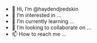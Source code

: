 - 👋 Hi, I’m @haydendjredskin
- 👀 I’m interested in ...
- 🌱 I’m currently learning ...
- 💞️ I’m looking to collaborate on ...
- 📫 How to reach me ...

<!---
haydendjredskin/haydendjredskin is a ✨ special ✨ repository because its `README.md` (this file) appears on your GitHub profile.
You can click the Preview link to take a look at your changes.
--->
